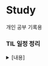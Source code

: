 # Study
개인 공부 기록용

### TIL 일정 정리

<details>
  <summary>[내용]</summary>
  
|주차| 날짜| 일정 내용|
|-|-|-|
|__1주차__|__04.07-04.11__|__유니티 게임 개발 실습: 개인 학습 및 카드 뒤집기 팀플__|
|__2주차__|__04.14-04.18__|__C# 기초문법__|
| |04.14|C# 문법 종합반 1-2주차 공부|
| |04.15|C# 문법 종합반 3주차 공부|
| |04.16|C# 문법 종합반 4주차 공부|
| |04.17-04.18 |Console Text RPG 스파르타 던전 개인 과제|
|__3주차__|__04.21-04.25__|__C# 심화문법__|
| |04.21|복습, Console Text RPG 스파르타 던전 팀 과제|
| |04.22 |복습|
| |04.23-04.22|팀 과제|
| |04.24|팀 과제, C# 배치고사|
| |04.25|팀 과제, 복습|
|__4주차__|__4.28-5.2__|__C# 심화 문법/유니티 입문__|
| |04.28 |팀과제 발표 |
| |04.29|Unity 게임 개발 입문 챕터 1-9 Flappy Plane, 10-15 The Stack 공부|
| |04.30|챕터 29까지 공부 (TopDown), 수준별 OT 스탠다드 1차, 개인 과제 시작(스파르타 메타버스)|
| |05.01-05.02|개인 과제|
|__5주차__|__05.07-05.09__|__[유니티 입문/[프로젝트]2D 프로젝트__]
| |05.07|개인 과제 마무리 및 제출|
| |05.08|팀플(CubyTwo - Fire&Ice) 시작 + 수준별 특강 2차 (TIL X)|
| |05.09|팀플|
|__6주차__|__05.12-05.16__|__[프로젝트]2D 프로젝트/유니티 숙련__|
| |05.12|팀플|
| |05.13|팀플 + 수준별 특강 3차|
| |05.14|팀플|
| |05.15|팀플 마무리 및 제출, 발표회 + 꿀팁 강의(TIL X)|
| |05.16|개인 자습 + 수준별 강의|
|__7주차__|__05.19-05.23__|__유니티숙련__|
| |05.19|유니티 숙련 강의 ~ 9강|
| |05.20|유니티 숙련 강의 ~ 15강 + 개인 과제 + 수준별 특강 4차|
| |05.21| |
| |05.22| |
| |05.23| |
|__8주차__|__05.26-05.30__|__[프로젝트]3D 프로젝트__|
| |05.26| |
| |05.27| |
| |05.28| |
| |05.29| |
| |05.30| |
|__9주차__|__06.02-06.05__|__[프로젝트]3D 프로젝트/유니티 심화__|
| |06.02| |
| |06.03| |
| |06.04| |
| |06.05| |
|__10주차__|__06.09-06.13__|__유니티 심화/ [프로젝트]3D 심화 프로젝트__|
| |06.09| |
| |06.10| |
| |06.11| |
| |06.12| |
| |06.13| |
|__11주차__|__06.16-06.20__|__[프로젝트]3D 심화 프로젝트/[프로젝트]실전 프로젝트__|
| |06.16| |
| |06.17| |
| |06.18| |
| |06.19| |
| |06.20| |
|__12주차__|__06.23-06.27__|__[프로젝트]실전 프로젝트__|
| |06.23| |
| |06.24| |
| |06.25| |
| |06.26| |
| |06.27| |
|__13주차__|__06.30-07.04__|__[프로젝트]실전 프로젝트__|
| |06.30| |
| |07.01| |
| |07.02| |
| |07.03| |
| |07.04| |
|__14주차__|__07.07-07.11__|__[프로젝트]실전 프로젝트__|
| |07.07| |
| |07.08| |
| |07.09| |
| |07.10| |
| |07.11| |
|__15주차__|__07.14-07.18__|__[프로젝트]실전 프로젝트__|
| |07.14|중간 발표회|
| |07.15| |
| |07.16| |
| |07.17| |
| |07.18| |
|__16주차__|__07.21-07.25__|__[프로젝트]실전 프로젝트__|
| |07.21| |
| |07.22| |
| |07.23| |
| |07.24| |
| |07.25| |
|__17주차__|__07.28-08.01__|__[프로젝트]실전 프로젝트__|
| |07.28| |
| |07.29| |
| |07.30| |
| |07.31| |
| |08.01| |
|__18주차__|__08.04-08.08__|__[프로젝트]실전 프로젝트__|
| |08.04| |
| |08.05| |
| |08.06| |
| |08.07| |
| |08.08| |
|__19주차__|__08.11-08.13__|__[프로젝트]실전 프로젝트__|
| |08.11| |
| |08.12| |
| |08.13|최종 발표회|
</details>
